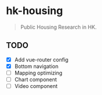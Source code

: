 # hk-housing

> Public Housing Research in HK.

## TODO

- [x] Add vue-router config
- [x] Bottom navigation
- [ ] Mapping optimizing
- [ ] Chart component
- [ ] Video component

